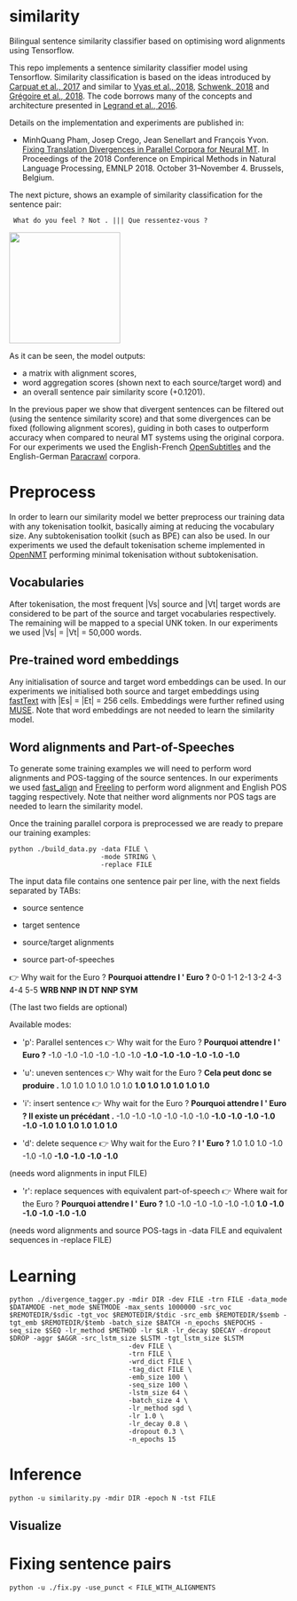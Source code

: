 # similarity
Bilingual sentence similarity classifier based on optimising word alignments using Tensorflow.

This repo implements a sentence similarity classifier model using Tensorflow. Similarity classification is based on the ideas introduced by [Carpuat et al., 2017](http://aclweb.org/anthology/W17-3209) and similar to [Vyas et al., 2018](http://aclweb.org/anthology/N18-1136), [Schwenk, 2018](http://aclweb.org/anthology/P18-2037) and [Grégoire et al., 2018](http://www.aclweb.org/anthology/C18-1122). The code borrows many of the concepts and architecture presented in [Legrand et al., 2016](http://www.aclweb.org/anthology/W16-2207). 

Details on the implementation and experiments are published in:
* MinhQuang Pham, Josep Crego, Jean Senellart and François Yvon. [Fixing Translation Divergences in Parallel Corpora for Neural MT](http://emnlp2018.org/program/accepted/short-papers). In Proceedings of the 2018 Conference on Empirical Methods in Natural Language Processing, EMNLP 2018. October 31–November 4. Brussels, Belgium.

The next picture, shows an example of similarity classification for the sentence pair:

``` What do you feel ? Not . ||| Que ressentez-vous ?```

<img src="https://github.com/jmcrego/similarity/blob/master/divergence_example.png" width="200" />

As it can be seen, the model outputs:
* a matrix with alignment scores,
* word aggregation scores (shown next to each source/target word) and
* an overall sentence pair similarity score (+0.1201).

In the previous paper we show that divergent sentences can be filtered out (using the sentence similarity score) and that some divergences can be fixed (following alignment scores), guiding in both cases to outperform accuracy when compared to neural MT systems using the original corpora. For our experiments we used the English-French [OpenSubtitles](http://www.lrec-conf.org/proceedings/lrec2016/pdf/947_Paper.pdf) and the English-German [Paracrawl](http://paracrawl.eu/) corpora.

# Preprocess

In order to learn our similarity model we better preprocess our training data with any tokenisation toolkit, basically aiming at reducing the vocabulary size. Any subtokenisation toolkit (such as BPE) can also be used. In our experiments we used the default tokenisation scheme implemented in [OpenNMT](http://opennmt.net) performing minimal tokenisation without subtokenisation.

## Vocabularies

After tokenisation, the most frequent |Vs| source and |Vt| target words are considered to be part of the source and target vocabularies respectively. The remaining will be mapped to a special UNK token. In our experiments we used |Vs| = |Vt| = 50,000 words.

## Pre-trained word embeddings

Any initialisation of source and target word embeddings can be used. In our experiments we initialised both source and target embeddings using [fastText](https://github.com/facebookresearch/fastText) with |Es| = |Et| = 256 cells. Embeddings were further refined using [MUSE](https://github.com/facebookresearch/MUSE). Note that word embeddings are not needed to learn the similarity model.

## Word alignments and Part-of-Speeches

To generate some training examples we will need to perform word alignments and POS-tagging of the source sentences. In our experiments we used [fast\_align](https://github.com/clab/fast_align) and [Freeling](https://github.com/TALP-UPC/FreeLing.git) to perform word alignment and English POS tagging respectively. Note that neither word alignments nor POS tags are needed to learn the similarity model.

Once the training parallel corpora is preprocessed we are ready to prepare our training examples:

```
python ./build_data.py -data FILE \
                       -mode STRING \
                       -replace FILE
```
The input data file contains one sentence pair per line, with the next fields separated by TABs:
* source sentence

* target sentence

* source/target alignments

* source part-of-speeches

 :point_right: Why wait for the Euro ? **Pourquoi attendre l ' Euro ?** 0-0 1-1 2-1 3-2 4-3 4-4 5-5 **WRB NNP IN DT NNP SYM**

(The last two fields are optional)

Available modes:
* 'p': Parallel sentences
 :point_right: Why wait for the Euro ?   **Pourquoi attendre l ' Euro ?**   -1.0 -1.0 -1.0 -1.0 -1.0 -1.0   **-1.0 -1.0 -1.0 -1.0 -1.0 -1.0**

* 'u': uneven sentences
 :point_right: Why wait for the Euro ?   **Cela peut donc se produire .**   1.0 1.0 1.0 1.0 1.0 1.0   **1.0 1.0 1.0 1.0 1.0 1.0**

* 'i': insert sentence
 :point_right: Why wait for the Euro ?   **Pourquoi attendre l ' Euro ? Il existe un précédant .**   -1.0 -1.0 -1.0 -1.0 -1.0 -1.0   **-1.0 -1.0 -1.0 -1.0 -1.0 -1.0 1.0 1.0 1.0 1.0 1.0**

* 'd': delete sequence
 :point_right: Why wait for the Euro ?   **l ' Euro ?**   1.0 1.0 1.0 -1.0 -1.0 -1.0   **-1.0 -1.0 -1.0 -1.0**

 (needs word alignments in input FILE)

* 'r': replace sequences with equivalent part-of-speech
 :point_right: Where wait for the Euro ?   **Pourquoi attendre l ' Euro ?**   1.0 -1.0 -1.0 -1.0 -1.0 -1.0   **1.0 -1.0 -1.0 -1.0 -1.0 -1.0**

 (needs word alignments and source POS-tags in -data FILE and equivalent sequences in -replace FILE)

# Learning
```
python ./divergence_tagger.py -mdir DIR -dev FILE -trn FILE -data_mode $DATAMODE -net_mode $NETMODE -max_sents 1000000 -src_voc $REMOTEDIR/$sdic -tgt_voc $REMOTEDIR/$tdic -src_emb $REMOTEDIR/$semb -tgt_emb $REMOTEDIR/$temb -batch_size $BATCH -n_epochs $NEPOCHS -seq_size $SEQ -lr_method $METHOD -lr $LR -lr_decay $DECAY -dropout $DROP -aggr $AGGR -src_lstm_size $LSTM -tgt_lstm_size $LSTM
                              -dev FILE \
                              -trn FILE \
                              -wrd_dict FILE \
                              -tag_dict FILE \
                              -emb_size 100 \
                              -seq_size 100 \
                              -lstm_size 64 \
                              -batch_size 4 \
                              -lr_method sgd \
                              -lr 1.0 \
                              -lr_decay 0.8 \
                              -dropout 0.3 \
                              -n_epochs 15
```
# Inference
```
python -u similarity.py -mdir DIR -epoch N -tst FILE
```

## Visualize

# Fixing sentence pairs

```
python -u ./fix.py -use_punct < FILE_WITH_ALIGNMENTS
```
